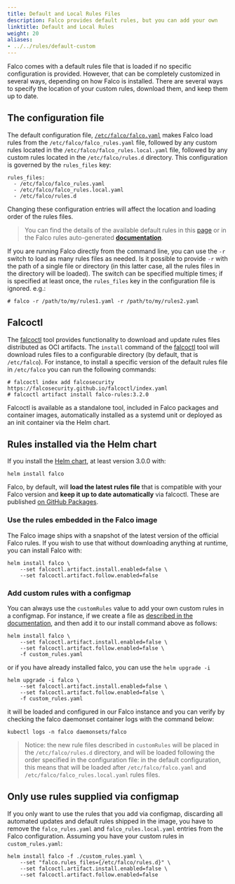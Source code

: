 ```yaml
---
title: Default and Local Rules Files
description: Falco provides default rules, but you can add your own
linktitle: Default and Local Rules
weight: 20
aliases:
- ../../rules/default-custom
---
```


Falco comes with a default rules file that is loaded if no specific configuration is provided. However, that can be completely customized in several ways, depending on how Falco is installed. There are several ways to specify the location of your custom rules, download them, and keep them up to date.

## The configuration file

The default configuration file, [`/etc/falco/falco.yaml`](https://github.com/falcosecurity/falco/blob/master/falco.yaml) makes Falco load rules from the `/etc/falco/falco_rules.yaml` file, followed by any custom rules located in the `/etc/falco/falco_rules.local.yaml` file, followed by any custom rules located in the `/etc/falco/rules.d` directory. This configuration is governed by the `rules_files` key:

```
rules_files:
  - /etc/falco/falco_rules.yaml
  - /etc/falco/falco_rules.local.yaml
  - /etc/falco/rules.d
```

Changing these configuration entries will affect the location and loading order of the rules files.

> You can find the details of the available default rules in this [page](/docs/reference/rules/default-rules/) or in the Falco rules auto-generated [**documentation**](https://falcosecurity.github.io/rules/).

If you are running Falco directly from the command line, you can use the `-r` switch to load as many rules files as needed. Is it possible to provide `-r` with the path of a single file or directory (in this latter case, all the rules files in the directory will be loaded). The switch can be specified multiple times; if is specified at least once, the `rules_files` key in the configuration file is ignored.
e.g.:

```
# falco -r /path/to/my/rules1.yaml -r /path/to/my/rules2.yaml
```

## Falcoctl

The [falcoctl](https://github.com/falcosecurity/falcoctl) tool provides functionality to download and update rules files distributed as OCI artifacts. The `install` command of the [falcoctl](https://github.com/falcosecurity/falcoctl) tool will download rules files to a configurable directory (by default, that is `/etc/falco`). For instance, to install a specific version of the default rules file in `/etc/falco` you can run the following commands:

```
# falcoctl index add falcosecurity https://falcosecurity.github.io/falcoctl/index.yaml
# falcoctl artifact install falco-rules:3.2.0
```

Falcoctl is available as a standalone tool, included in Falco packages and container images, automatically installed as a systemd unit or deployed as an init container via the Helm chart.

## Rules installed via the Helm chart

If you install the [Helm chart](https://github.com/falcosecurity/charts), at least version 3.0.0 with:

```
helm install falco
```

Falco, by default, will **load the latest rules file** that is compatible with your Falco version and **keep it up to date automatically** via falcoctl. These are published [on GitHub Packages](https://github.com/falcosecurity/rules/pkgs/container/rules%2Ffalco-rules).

### Use the rules embedded in the Falco image

The Falco image ships with a snapshot of the latest version of the official Falco rules. If you wish to use that without downloading anything at runtime, you can install Falco with:

```
helm install falco \
    --set falcoctl.artifact.install.enabled=false \
    --set falcoctl.artifact.follow.enabled=false
```

### Add custom rules with a configmap

You can always use the `customRules` value to add your own custom rules in a configmap. For instance, if we create a file as [described in the documentation](https://github.com/falcosecurity/charts/tree/master/charts/falco#loading-custom-rules), and then add it to our install command above as follows:

```
helm install falco \
    --set falcoctl.artifact.install.enabled=false \
    --set falcoctl.artifact.follow.enabled=false \
    -f custom_rules.yaml
```
or if you have already installed falco, you can use the `helm upgrade -i`

```
helm upgrade -i falco \
    --set falcoctl.artifact.install.enabled=false \
    --set falcoctl.artifact.follow.enabled=false \
    -f custom_rules.yaml
```

it will be loaded and configured in our Falco instance and you can verify by checking the falco daemonset container logs with the command below:

```
kubectl logs -n falco daemonsets/falco
```

> Notice: the new rule files described in `customRules` will be placed in the `/etc/falco/rules.d` directory, and will be loaded following the order specified in the configuration file: in the default configuration, this means that will be loaded after `/etc/falco/falco.yaml` and `/etc/falco/falco_rules.local.yaml` rules files.

## Only use rules supplied via configmap

If you only want to use the rules that you add via configmap, discarding all automated updates and default rules shipped in the image, you have to remove the `falco_rules.yaml` and `falco_rules.local.yaml` entries from the Falco configuration. Assuming you have your custom rules in `custom_rules.yaml`:

```
helm install falco -f ./custom_rules.yaml \
    --set "falco.rules_files={/etc/falco/rules.d}" \
    --set falcoctl.artifact.install.enabled=false \
    --set falcoctl.artifact.follow.enabled=false
```
